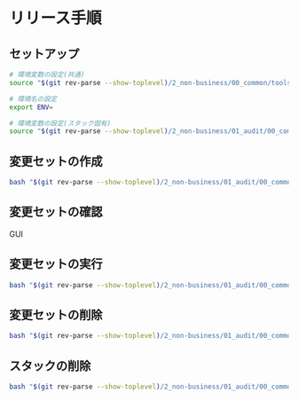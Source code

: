 # リリース手順

## セットアップ

```bash
# 環境変数の設定(共通)
source "$(git rev-parse --show-toplevel)/2_non-business/00_common/tools/general_settings.sh"

# 環境名の設定
export ENV=

# 環境変数の設定(スタック固有)
source "$(git rev-parse --show-toplevel)/2_non-business/01_audit/00_common/tools/0101_setup.sh" "${ENV}"
```

## 変更セットの作成

```bash
bash "$(git rev-parse --show-toplevel)/2_non-business/01_audit/00_common/tools/0111_create_audit-bucket_changeset.sh"
```

## 変更セットの確認

GUI

## 変更セットの実行

```bash
bash "$(git rev-parse --show-toplevel)/2_non-business/01_audit/00_common/tools/0112_execute_audit-bucket_changeset.sh"
```

## 変更セットの削除

```bash
bash "$(git rev-parse --show-toplevel)/2_non-business/01_audit/00_common/tools/0115_delete_audit-bucket_changeset.sh"
```

## スタックの削除

```bash
bash "$(git rev-parse --show-toplevel)/2_non-business/01_audit/00_common/tools/0191_delete_audit-bucket_stack.sh"
```